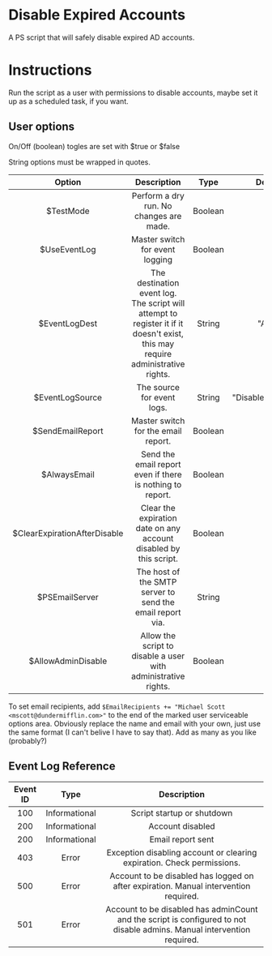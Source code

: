 # Disable Expired Accounts

A PS script that will safely disable expired AD accounts.

# Instructions

Run the script as a user with permissions to disable accounts, maybe set it up as a scheduled task, if you want.

## User options

On/Off (boolean) togles are set with $true or $false

String options must be wrapped in quotes.

|            Option            	|                                                            Description                                                            	|   Type  	|       Default Value      	|
|:----------------------------:	|:---------------------------------------------------------------------------------------------------------------------------------:	|:-------:	|:------------------------:	|
|           $TestMode          	|                                              Perform a dry run. No changes are made.                                              	| Boolean 	|           $true          	|
|         $UseEventLog         	|                                                  Master switch for event logging                                                  	| Boolean 	|           $true          	|
|         $EventLogDest        	| The destination event log. The script will attempt to register it if it doesn't exist,<br>this may require administrative rights. 	|  String 	|       "Application"      	|
|        $EventLogSource       	|                                                     The source for event logs.                                                    	|  String 	| "DisableExpiredAccounts" 	|
|       $SendEmailReport       	|                                                Master switch for the email report.                                                	| Boolean 	|           $true          	|
|         $AlwaysEmail         	|                                     Send the email report even if there is nothing to report.                                     	| Boolean 	|          $false          	|
| $ClearExpirationAfterDisable 	|                                 Clear the expiration date on any account disabled by this script.                                 	| Boolean 	|          $false          	|
|        $PSEmailServer        	|                                     The host of the SMTP server to send the email report via.                                     	|  String 	|           None           	|
|      $AllowAdminDisable      	|                                   Allow the script to disable a user with administrative rights.                                  	| Boolean 	|          $false          	|

To set email recipients, add `$EmailRecipients += "Michael Scott <mscott@dundermifflin.com>"` to the end of the marked user serviceable options area. Obviously replace the name and email with your own, just use the same format (I can't belive I have to say that). Add as many as you like (probably?)

## Event Log Reference

| Event ID 	|      Type     	|                                                       Description                                                       	|
|:--------:	|:-------------:	|:-----------------------------------------------------------------------------------------------------------------------:	|
|    100   	| Informational 	|                                                Script startup or shutdown                                               	|
|    200   	| Informational 	|                                                     Account disabled                                                    	|
|    200   	| Informational 	|                                                    Email report sent                                                    	|
|    403   	|     Error     	|                          Exception disabling account or clearing expiration. Check permissions.                         	|
|    500   	|     Error     	|                   Account to be disabled has logged on after expiration. Manual intervention required.                  	|
|    501   	|     Error     	| Account to be disabled has adminCount and the script is configured to not disable admins. Manual intervention required. 	|
